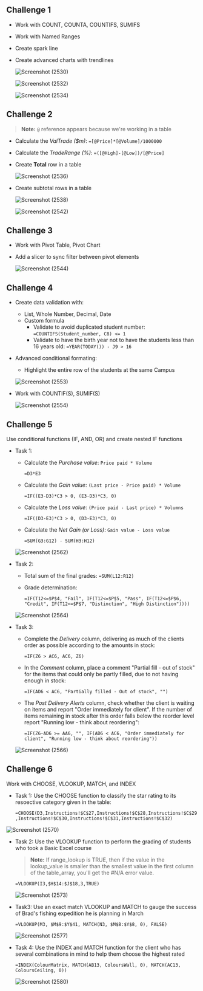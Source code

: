 ## Challenge 1
- Work with COUNT, COUNTA, COUNTIFS, SUMIFS
- Work with Named Ranges
- Create spark line
- Create advanced charts with trendlines
  
  ![Screenshot (2530)](https://github.com/mk-duong/learn-excel/assets/151535478/47d749b5-bd41-4add-b033-b6893641df54)

  ![Screenshot (2532)](https://github.com/mk-duong/learn-excel/assets/151535478/257dcf19-4dfd-46b0-b36c-3eea2078245e)

  ![Screenshot (2534)](https://github.com/mk-duong/learn-excel/assets/151535478/27ba932c-c61b-4c12-9a2a-68071249064b)

## Challenge 2
> **Note:** `@` reference appears because we're working in a table
- Calculate the *ValTrade ($m)*: `=[@Price]*[@Volume]/1000000`
- Calculate the *TradeRange (%)*: `=([@High]-[@Low])/[@Price]`
  
- Create **Total** row in a table
  
  ![Screenshot (2536)](https://github.com/mk-duong/learn-excel/assets/151535478/2389de8b-c3a4-4865-92f0-f76227761c9c)

- Create subtotal rows in a table

  ![Screenshot (2538)](https://github.com/mk-duong/learn-excel/assets/151535478/d4931b76-5b6e-40ed-a2f2-f05366c51de5)
  
  ![Screenshot (2542)](https://github.com/mk-duong/learn-excel/assets/151535478/303a6817-ced8-4366-9024-3c676ac9a745)

## Challenge 3
- Work with Pivot Table, Pivot Chart
- Add a slicer to sync filter between pivot elements

  ![Screenshot (2544)](https://github.com/mk-duong/learn-excel/assets/151535478/9d508c4a-f4bd-46c2-8040-93e0b2058a0c)

## Challenge 4
- Create data validation with:
  + List, Whole Number, Decimal, Date
  + Custom formula
     + Validate to avoid duplicated student number: `=COUNTIFS(Student_number, C8) <= 1`
     + Validate to have the birth year not to have the students less  than 16 years old: `=YEAR(TODAY()) - J9 > 16`

- Advanced conditional formating:
  + Highlight the entire row of the students at the same Campus

  ![Screenshot (2553)](https://github.com/mk-duong/learning-materials/assets/151535478/6cffc952-7348-464c-83ff-7e0bdd08952f) 

- Work with COUNTIF(S), SUMIF(S)
  
  ![Screenshot (2554)](https://github.com/mk-duong/learning-materials/assets/151535478/d20e0157-0bb1-4ffb-b74d-ab3663465aa7)

## Challenge 5
Use conditional functions (IF, AND, OR) and create nested IF functions

- Task 1:
  + Calculate the *Purchase value*: `Price paid * Volume`

    ```=D3*E3```

  + Calculate the *Gain value*: `(Last price - Price paid) * Volume`

    ```=IF((E3-D3)*C3 > 0, (E3-D3)*C3, 0)```

  + Calculate the *Loss value*: `(Price paid - Last price) * Volumns`

    ```=IF((D3-E3)*C3 > 0, (D3-E3)*C3, 0)```

  + Calculate the *Net Gain (or Loss)*: `Gain value - Loss value`

    ```=SUM(G3:G12) - SUM(H3:H12)```

  ![Screenshot (2562)](https://github.com/mk-duong/learning-materials/assets/151535478/b95fbce7-f097-49e5-b37d-e2f2db8e9f75)

- Task 2:
  + Total sum of the final grades: `=SUM(L12:R12)`
  + Grade determination: 
  
    ```=IF(T12<=$P$4, "Fail", IF(T12<=$P$5, "Pass", IF(T12<=$P$6, "Credit", IF(T12<=$P$7, "Distinction", "High Distinction"))))```

  ![Screenshot (2564)](https://github.com/mk-duong/learning-materials/assets/151535478/f3698c5f-bcd5-4116-9e3b-f35fa4e297b8)

- Task 3:
  + Complete the *Delivery* column, delivering as much of the clients order as possible according to the amounts in stock:

    ```=IF(Z6 > AC6, AC6, Z6)```

  + In the *Comment* column, place a comment "Partial fill - out of stock" for the items that could only be partly filled, due to not having enough in stock:

    ```=IF(AD6 < AC6, "Partially filled - Out of stock", "")```

  + The *Post Delivery Alerts* column, check whether the client is waiting on items and report "Order immediately for client". If the number of items remaining in stock after this order falls below the reorder level report "Running low - think about reordering":

    ```=IF(Z6-AD6 >= AA6, "", IF(AD6 < AC6, "Order immediately for client", "Running low - think about reordering"))```

  ![Screenshot (2566)](https://github.com/mk-duong/learning-materials/assets/151535478/b0722439-1aec-452e-8474-f39b9266ff49)

## Challenge 6
Work with CHOOSE, VLOOKUP, MATCH, and INDEX

- Task 1: Use the CHOOSE function to classify the star rating to its resoective category given in the table:

  ```=CHOOSE(D3,Instructions!$C$27,Instructions!$C$28,Instructions!$C$29,Instructions!$C$30,Instructions!$C$31,Instructions!$C$32)```
  
![Screenshot (2570)](https://github.com/mk-duong/learning-materials/assets/151535478/28277465-7478-4680-aabb-c65d03f46199)


- Task 2: Use the VLOOKUP function to perform the grading of students who took a Basic Excel course

  > **Note:** If range_lookup is TRUE, then if the value in the lookup_value is smaller than the smallest value in the first column of the table_array, you'll get the #N/A error value.

  ```=VLOOKUP(I3,$H$14:$J$18,3,TRUE)```

  ![Screenshot (2573)](https://github.com/mk-duong/learning-materials/assets/151535478/ac243365-6691-49f9-a29a-c41876e96e9b)

- Task3: Use an exact match VLOOKUP and MATCH to gauge the success of Brad's fishing expedition he is planning in March

  ```=VLOOKUP(M3, $M$9:$Y$41, MATCH(N3, $M$8:$Y$8, 0), FALSE)```

  ![Screenshot (2577)](https://github.com/mk-duong/learning-materials/assets/151535478/fe1fc190-f085-45c3-b863-43929a57b540)

- Task 4: Use the INDEX and MATCH function for the client who has several combinations in mind to help them choose the highest rated

  ```=INDEX(ColourMatrix, MATCH(AB13, ColoursWall, 0), MATCH(AC13, ColoursCeiling, 0))```

  ![Screenshot (2580)](https://github.com/mk-duong/learning-materials/assets/151535478/1c21fad0-8796-41de-ba3a-12fabe774d24)

